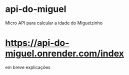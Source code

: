 # api-do-miguel
Micro API para calcular a idade do Miguelzinho


# https://api-do-miguel.onrender.com/index

em breve explicações
